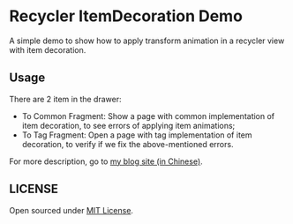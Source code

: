 # Recycler ItemDecoration Demo

A simple demo to show how to apply transform animation in a recycler view with item decoration.

## Usage

There are 2 item in the drawer:

* To Common Fragment: Show a page with common implementation of item decoration, to see errors of applying item animations;
* To Tag Fragment: Open a page with tag implementation of item decoration, to verify if we fix the above-mentioned errors.

For more description, go to [my blog site (in Chinese)](https://blog.xiaozk.site/blog/recycler-animate-decoration/).

## LICENSE

Open sourced under [MIT License](./LICENSE).
